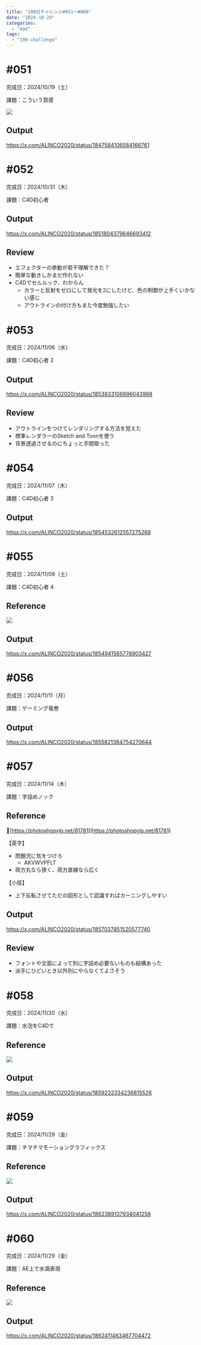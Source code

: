 ```yaml
---
title: "100日チャレンジ#051〜#060"
date: "2024-10-29"
categories: 
  - "mad"
tags: 
  - "100-challenge"
---
```


<!--more-->

# #051
完成日：2024/10/19（土）

課題：こういう質感

![](../../images/96061d80f3720d312e727eefbeaaabd6.png)

## Output
https://x.com/ALINCO2020/status/1847584106584166761

# #052
完成日：2024/10/31（木）

課題：C4D初心者

## Output
https://x.com/ALINCO2020/status/1851804379646693412

## Review
- エフェクターの挙動が若干理解できた？
- 簡単な動きしかまだ作れない
- C4Dでセルルック、わからん
  - カラーと反射をゼロにして発光を2にしたけど、色の制御が上手くいかない感じ
  - アウトラインの付け方もまた今度勉強したい

# #053
完成日：2024/11/06（水）

課題：C4D初心者 2

## Output
<!-- ![](../../images/053-1024x576.png) -->

https://x.com/ALINCO2020/status/1853833106996043998

## Review
- アウトラインをつけてレンダリングする方法を覚えた
- 標準レンダラーのSketch and Toonを使う
- 背景透過させるのにちょっと手間取った

# #054
完成日：2024/11/07（木）

課題：C4D初心者 3

## Output
https://x.com/ALINCO2020/status/1854532612557275268

# #055
完成日：2024/11/09（土）

課題：C4D初心者 4

## Reference
![](../../images/bd29582a1e86b72afe902af8b5f28f5c.png)

## Output
https://x.com/ALINCO2020/status/1854941565778903427

# #056
完成日：2024/11/11（月）

課題：ゲーミング竜巻

## Output
https://x.com/ALINCO2020/status/1855821384754270644

# #057
完成日：2024/11/14（木）

課題：字詰めノック

## Reference
📝[https://photoshopvip.net/81781](https://photoshopvip.net/81781)

【英字】
- 問題児に気をつけろ
  - AKVWVPFLT
- 両方丸なら狭く、両方直線なら広く

【小技】
- 上下反転させてただの図形として認識すればカーニングしやすい

## Output
<!-- ![](../../images/057-1024x576.png) -->

https://x.com/ALINCO2020/status/1857037851520577740

## Review
- フォントや文面によって別に字詰め必要ないものも結構あった
- 派手にひどいとき以外別にやらなくてよさそう

# #058
完成日：2024/11/20（水）

課題：水泡をC4Dで

## Reference
![](../../images/863becfc486e6a0242d8583c164a5a8d.png)

## Output
https://x.com/ALINCO2020/status/1859232334236815526

# #059
完成日：2024/11/29（金）

課題：チマチマモーショングラフィックス

## Reference
![](../../images/ece67d1698c86236c0758a3dc1ca1ce5.gif)

## Output
https://x.com/ALINCO2020/status/1862389137934041258

# #060
完成日：2024/11/29（金）

課題：AE上で水滴表現

## Reference
![](../../images/0b55402599b8765d0a71f1b7182937e0.png)

## Output
https://x.com/ALINCO2020/status/1862411463467704472